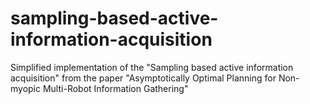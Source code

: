 # sampling-based-active-information-acquisition
Simplified implementation of the "Sampling based active information acquisition" from the paper "Asymptotically Optimal Planning for Non-myopic Multi-Robot Information Gathering"
